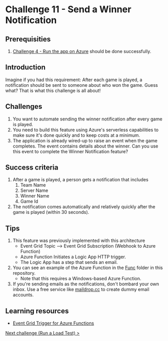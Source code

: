 # Challenge 11 - Send a Winner Notification

## Prerequisities

1. [Challenge 4 - Run the app on Azure](./RunOnAzure.md) should be done successfully.

## Introduction

Imagine if you had this requirement: After each game is played, a notification should be sent to someone about who won the game.  Guess what? That is what this challenge is all about!

## Challenges

1. You want to automate sending the winner notification after every game is played.
1. You need to build this feature using Azure's serverless capabilities to make sure it's done quickly and to keep costs at a minimum. 
1. The application is already wired-up to raise an event when the game completes. The event contains details about the winner. Can you use this event to complete the Winner Notification feature?

## Success criteria

1. After a game is played, a person gets a notification that includes
    1. Team Name
    1. Server Name
    1. Winner Name
    1. Game Id
1. The notification comes automatically and relatively quickly after the game is played (within 30 seconds).

## Tips

1. This feature was previously implemented with this architecture
    * Event Grid Topic --> Event Grid Subscription (Webhook to Azure Function)
    * Azure Function Initiates a Logic App HTTP trigger. 
    * The Logic App has a step that sends an email.
1. You can see an example of the Azure Function in the [Func](../../Resources/Code/Func) folder in this repository.
    * Note that this requires a Windows-based Azure Function.
1. If you're sending emails as the notifications, don't bombard your own inbox. Use a free service like [maildrop.cc](http://maildrop.cc) to create dummy email accounts.

## Learning resources

* [Event Grid Trigger for Azure Functions](https://docs.microsoft.com/en-us/azure/azure-functions/functions-bindings-event-grid)

[Next challenge (Run a Load Test) >](./RunALoadTest.md)
